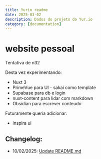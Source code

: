 ```yaml
---
title: Yurio readme
date: 2025-03-02
description: Dados do projeto do Yur.io
category: [documentation]
---
```



# website pessoal
Tentativa de n32

Desta vez experimentando:
- Nuxt 3
- PrimeVue para UI - sakai como template
- Supabase para db e login
- nuxt-content para lidar com markdown
- Obsidian para escrever conteudo

Futuramente queria adicionar:
- inspira ui

## Changelog:
 - 10/02/2025: [Update README.md](https://github.com/bolokoz/yurio/commit/44db0ef8e1edcd30d8f13427d30619aa8d8199bc)
